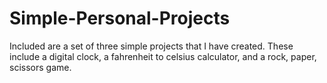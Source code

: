 # Simple-Personal-Projects
Included are a set of three simple projects that I have created. These include a digital clock, a fahrenheit to celsius calculator, and a rock, paper, scissors game.
